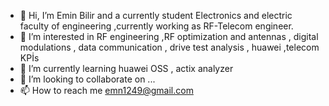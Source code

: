 - 👋 Hi, I’m Emin Bilir and a currently student Electronics and electric faculty of engineering ,currently working as RF-Telecom engineer. 
- 👀 I’m interested in RF engineering ,RF optimization and antennas , digital modulations , data communication , drive test analysis , huawei ,telecom KPİs
- 🌱 I’m currently learning huawei OSS , actix analyzer 
- 💞️ I’m looking to collaborate on ...
- 📫 How to reach me emn1249@gmail.com

<!---
emn1249/emn1249 is a ✨ special ✨ repository because its `README.md` (this file) appears on your GitHub profile.
You can click the Preview link to take a look at your changes.
--->
